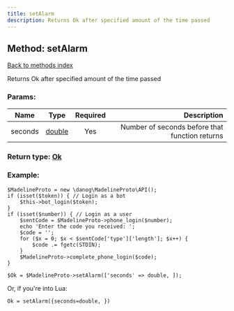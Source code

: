 ```yaml
---
title: setAlarm
description: Returns Ok after specified amount of the time passed
---
```

## Method: setAlarm  
[Back to methods index](index.md)


Returns Ok after specified amount of the time passed

### Params:

| Name     |    Type       | Required | Description |
|----------|:-------------:|:--------:|------------:|
|seconds|[double](../types/double.md) | Yes|Number of seconds before that function returns|


### Return type: [Ok](../types/Ok.md)

### Example:


```
$MadelineProto = new \danog\MadelineProto\API();
if (isset($token)) { // Login as a bot
    $this->bot_login($token);
}
if (isset($number)) { // Login as a user
    $sentCode = $MadelineProto->phone_login($number);
    echo 'Enter the code you received: ';
    $code = '';
    for ($x = 0; $x < $sentCode['type']['length']; $x++) {
        $code .= fgetc(STDIN);
    }
    $MadelineProto->complete_phone_login($code);
}

$Ok = $MadelineProto->setAlarm(['seconds' => double, ]);
```

Or, if you're into Lua:

```
Ok = setAlarm({seconds=double, })
```

